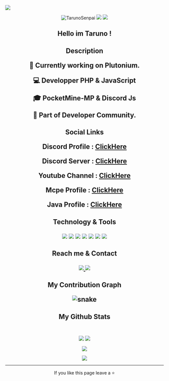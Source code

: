 <p align="center">
 
</p align="center">
<img src="https://github.com/ritik307/ritik307/blob/main/images/newbg(1).png" />

<p align="center">
 
 <img src="https://komarev.com/ghpvc/?username=skilozz&label=Profile%20views&color=00C301&style=flat" alt="TarunoSenpai" />
 <img src="https://badges.pufler.dev/repos/TarunoSenpai"/>
 <img src="https://badges.pufler.dev/commits/monthly/TarunoSenpai" />

 <h2 align="center">Hello im Taruno !</p>

<h2 align="center">Description</p>

</p>

:telescope: Currently working on Plutonium.</p>
:computer: Developper PHP & JavaScript</p>
:mortar_board: PocketMine-MP & Discord Js</p>
:gem: Part of Developer Community.</p>

<h2 align="center">Social Links</p>

</p>

Discord Profile : [ClickHere](https://discord.bio/Taruno)</p>
Discord Server : [ClickHere](https://discord.gg/Q3MzGZk)</p>
Youtube Channel : [ClickHere](https://www.youtube.com/channel/UCoHPBUQQq6ARChqOMEx6c5Q)</p>
Mcpe Profile : [ClickHere](https://xboxgamertag.com/search/TarunoMC)</p>
Java Profile : [ClickHere](https://fr.namemc.com/profile/Taruno.2)</p>

<h2 align="center">Technology & Tools</p>

<p align="center">
<img src="https://img.shields.io/badge/-php-purple?style=flat-square&logo=php"/>
<img src="https://img.shields.io/badge/-Nodejs-black?style=flat-square&logo=Node.js"/>
<img src="https://img.shields.io/badge/-javascript-yellow?style=flat-square&logo=javascript"/>
<img src="https://img.shields.io/badge/-pocketmine-blue?style=flat-square&logo=pocketmine"/>
<img src="https://img.shields.io/badge/-GitHub-black?style=flat-square&logo=github"/>
<img src="https://img.shields.io/badge/-visualstudiocode-blue?style=flat-square&logo=visualstudiocode"/>
<img src="https://img.shields.io/badge/-discord-blue?style=flat-square&logo=discord"/>
</p>

<h2 align="center">Reach me & Contact</p>

<p align="center">
<a href="mailto: contact.taruno@gmail.com">
 <img src="https://img.shields.io/badge/-Taruno-c14438?style=flat-square&logo=Gmail&logoColor=white&link=mailto:contact.taruno@gmail.com"/>
</a>
 <a href="https://discords.com/bio/p/taruno">
<img src="https://img.shields.io/badge/-Taruno-blue?style=flat-square&logo=discord"/>
</a>
</p>

<h2 align="center">
  My Contribution Graph
<p align="center">
  <img src="https://github.com/ritik307/ritik307/raw/output/github-contribution-grid-snake.svg" alt="snake"></center>
</p>

<h2 align="center">
  My Github Stats
</h2>
 
<br>

<p align = "center">
  <img  src = "https://github-readme-stats.vercel.app/api?username=TarunoSenpai&show_icons=true&theme=radical&line_height=27">
  <img src = "https://github-readme-stats.vercel.app/api/top-langs/?username=TarunoSenpai&hide=html,css,java,shaderlab,kotlin,hlsl&theme=radical">
</p>

<p align = "center">
 <img  src="https://github-readme-streak-stats.herokuapp.com/?user=TarunoSenpai&show_icons=true&locale=en&layout=compact&theme=radical&line_height=0" />
</p> 

<p align = "center">
 <img src="https://activity-graph.herokuapp.com/graph?username=TarunoSenpai&theme=redical">
</p> 
<hr>
<p align="center">If you like this page leave a ⭐</p>
